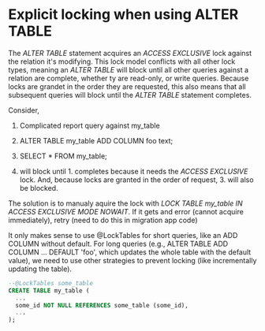 # Explicit locking when using ALTER TABLE

The *ALTER TABLE* statement acquires an *ACCESS EXCLUSIVE* lock against the
relation it's modifying.  This lock model conflicts with all other lock types,
meaning an *ALTER TABLE* will block until all other queries against a relation
are complete, whether t<F8>y are read-only, or write queries. Because locks are
grandet in the order they are requested, this also means that all subsequent
queries will block until the *ALTER TABLE* statement completes.

Consider,

1. Complicated report query against my_table
2. ALTER TABLE my_table ADD COLUMN foo text;
3. SELECT * FROM my_table;

2. will block until 1. completes because it needs the *ACCESS EXCLUSIVE* lock.
And, because locks are granted in the order of request, 3. will also be blocked.

The solution is to manualy aquire the lock with *LOCK TABLE my_table IN ACCESS EXCLUSIVE MODE NOWAIT*.
If it gets and error (cannot acquire immediately), retry (need to do this in migration app code)

It only makes sense to use @LockTables for short queries, like an ADD COLUMN
without default.  For long queries (e.g., ALTER TABLE ADD COLUMN ... DEFAULT
'foo', which updates the whole table with the default value), we need to use
other strategies to prevent locking (like incrementally updating the table).


```sql
--@LockTables some_table
CREATE TABLE my_table (
  ...
  some_id NOT NULL REFERENCES some_table (some_id),
  ...
);



